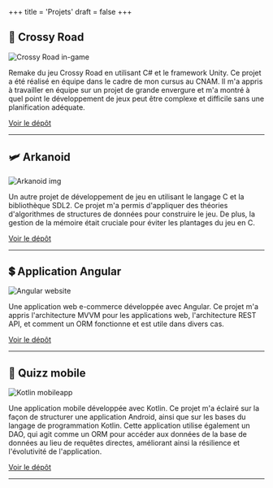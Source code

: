 +++
title = 'Projets'
draft = false
+++

## 🐔 Crossy Road
![Crossy Road in-game](/project-img/Crossy-Road-Starting.png)

Remake du jeu Crossy Road en utilisant C# et le framework Unity. Ce projet a été réalisé en équipe dans le cadre de mon cursus au CNAM. Il m'a appris à travailler en équipe sur un projet de grande envergure et m'a montré à quel point le développement de jeux peut être complexe et difficile sans une planification adéquate.

[<i class="fab fa-gitlab"></i> Voir le dépôt](https://gitlab.com/WRKT/crossy-road)

---

## 🛩️ Arkanoid
![Arkanoid img](/project-img/Arkanoid.png)

Un autre projet de développement de jeu en utilisant le langage C et la bibliothèque SDL2. Ce projet m'a permis d'appliquer des théories d'algorithmes de structures de données pour construire le jeu. De plus, la gestion de la mémoire était cruciale pour éviter les plantages du jeu en C.

[<i class="fab fa-gitlab"></i> Voir le dépôt](https://gitlab.com/WRKT/Arkanoid)

---

## 💲 Application Angular
![Angular website](/project-img/angular-webapp.png)

Une application web e-commerce développée avec Angular. Ce projet m'a appris l'architecture MVVM pour les applications web, l'architecture REST API, et comment un ORM fonctionne et est utile dans divers cas.

[<i class="fab fa-gitlab"></i> Voir le dépôt](https://gitlab.com/WRKT/projet-angular)

---

## 📱 Quizz mobile 
![Kotlin mobileapp](/project-img/kotlin-mobileapp.png)

Une application mobile développée avec Kotlin. Ce projet m'a éclairé sur la façon de structurer une application Android, ainsi que sur les bases du langage de programmation Kotlin. Cette application utilise également un DAO, qui agit comme un ORM pour accéder aux données de la base de données au lieu de requêtes directes, améliorant ainsi la résilience et l'évolutivité de l'application.

[<i class="fab fa-gitlab"></i> Voir le dépôt](https://gitlab.com/WRKT/tp-kotlin)

---
